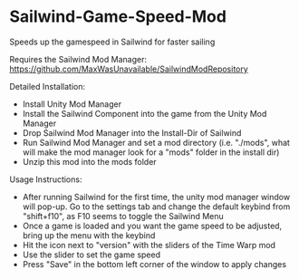 # Sailwind-Game-Speed-Mod
Speeds up the gamespeed in Sailwind for faster sailing

Requires the Sailwind Mod Manager: https://github.com/MaxWasUnavailable/SailwindModRepository

Detailed Installation:
* Install Unity Mod Manager
* Install the Sailwind Component into the game from the Unity Mod Manager
* Drop Sailwind Mod Manager into the Install-Dir of Sailwind
* Run Sailwind Mod Manager and set a mod directory (i.e. "./mods", what will make the mod manager look for a "mods" folder in the install dir)
* Unzip this mod into the mods folder

Usage Instructions:
* After running Sailwind for the first time, the unity mod manager window will pop-up. Go to the settings tab and change the default keybind from "shift+f10", as F10 seems to toggle the Sailwind Menu
* Once a game is loaded and you want the game speed to be adjusted, bring up the menu with the keybind
* Hit the icon next to "version" with the sliders of the Time Warp mod
* Use the slider to set the game speed
* Press "Save" in the bottom left corner of the window to apply changes
